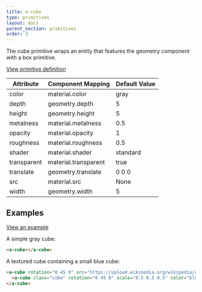 ```yaml
---
title: a-cube
type: primitives
layout: docs
parent_section: primitives
order: 3
---
```


The cube primitive wraps an entity that features the geometry component with a
box primitive.

[View primitive definition](https://github.com/aframevr/aframe/blob/master/elements/templates/a-cube.html)

| Attribute   | Component Mapping    | Default Value  |
|-------------|----------------------|----------------|
| color       | material.color       | gray           |
| depth       | geometry.depth       | 5              |
| height      | geometry.height      | 5              |
| metalness   | material.metalness   | 0.5            |
| opacity     | material.opacity     | 1              |
| roughness   | material.roughness   | 0.5            |
| shader      | material.shader      | standard       |
| transparent | material.transparent | true           |
| translate   | geometry.translate   | 0 0 0          |
| src         | material.src         | None           |
| width       | geometry.width       | 5              |

## Examples

[View an example](https://aframevr.github.io/aframe/examples/cubes/)

A simple gray cube:

```html
<a-cube></a-cube>
```

A textured cube containing a small blue cube:

```html
<a-cube rotation="0 45 0" src="https://upload.wikimedia.org/wikipedia/commons/thumb/5/5c/Trefoil_knot_left.svg/2000px-Trefoil_knot_left.svg.png" opacity="0.5">
  <a-cube class="cube" rotation="0 45 0" scale="0.5 0.5 0.5" color="blue"></a-cube>
</a-cube>
```
